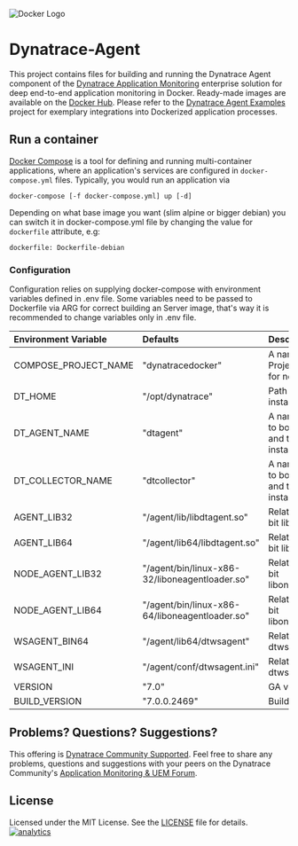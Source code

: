 ![Docker Logo](https://github.com/Dynatrace/Dynatrace-Docker/blob/images/docker-logo.png)

# Dynatrace-Agent

This project contains files for building and running the Dynatrace Agent component of the [Dynatrace Application Monitoring](http://www.dynatrace.com/docker) enterprise solution for deep end-to-end application monitoring in Docker. Ready-made images are available on the [Docker Hub](https://hub.docker.com/r/dynatrace/agent/). Please refer to the [Dynatrace Agent Examples](https://github.com/Dynatrace/Dynatrace-Docker/tree/7.0_GA/Dynatrace-Agent-Examples) project for exemplary integrations into Dockerized application processes.

## Run a container

[Docker Compose](https://docs.docker.com/compose/) is a tool for defining and running multi-container applications, where an application's services are configured in `docker-compose.yml` files. Typically, you would run an application via

```
docker-compose [-f docker-compose.yml] up [-d]
```

Depending on what base image you want (slim alpine or bigger debian) you can switch it in docker-compose.yml file by changing the value for `dockerfile` attribute, e.g:

```
dockerfile: Dockerfile-debian
```

### Configuration

Configuration relies on supplying docker-compose with environment variables defined in .env file. Some variables need to be passed to Dockerfile via ARG for correct building an Server image, that's way it is recommended to change variables only in .env file.

| Environment Variable  | Defaults                    | Description
|:----------------------|:------------------------------------------------|:-----------
| COMPOSE_PROJECT_NAME  | "dynatracedocker"           | A name of the Project. Also used for network naming.
| DT_HOME               | "/opt/dynatrace"            | Path to dynatrace installation directory
| DT_AGENT_NAME         | "dtagent"                   | A name that applies to both the agent and the container instance.
| DT_COLLECTOR_NAME     | "dtcollector"               | A name that applies to both the collector and the container instance.
| AGENT_LIB32           | "/agent/lib/libdtagent.so"  | Relative path to 32 bit libdtagent.so
| AGENT_LIB64           | "/agent/lib64/libdtagent.so"       | Relative path to 64 bit libdtagent.so
| NODE_AGENT_LIB32      | "/agent/bin/linux-x86-32/liboneagentloader.so"   | Relative path to 32 bit liboneagentloader.so
| NODE_AGENT_LIB64      | "/agent/bin/linux-x86-64/liboneagentloader.so"   | Relative path to 64 bit liboneagentloader.so
| WSAGENT_BIN64         | "/agent/lib64/dtwsagent"    | Relative path to dtwsagent
| WSAGENT_INI           | "/agent/conf/dtwsagent.ini" | Relative path to dtwsagent.ini
| VERSION               | "7.0"                       | GA version
| BUILD_VERSION         | "7.0.0.2469"                | Build version



## Problems? Questions? Suggestions?

This offering is [Dynatrace Community Supported](https://community.dynatrace.com/community/display/DL/Support+Levels#SupportLevels-Communitysupported/NotSupportedbyDynatrace(providedbyacommunitymember)). Feel free to share any problems, questions and suggestions with your peers on the Dynatrace Community's [Application Monitoring & UEM Forum](https://answers.dynatrace.com/spaces/146/index.html).

## License

Licensed under the MIT License. See the [LICENSE](https://github.com/Dynatrace/Dynatrace-Docker/blob/master/LICENSE) file for details.
[![analytics](https://www.google-analytics.com/collect?v=1&t=pageview&_s=1&dl=https%3A%2F%2Fgithub.com%2FdynaTrace&dp=%2FDynatrace-Docker%2FDynatrace-Agent&dt=Dynatrace-Docker%2FDynatrace-Agent&_u=Dynatrace~&cid=github.com%2FdynaTrace&tid=UA-54510554-5&aip=1)]()
